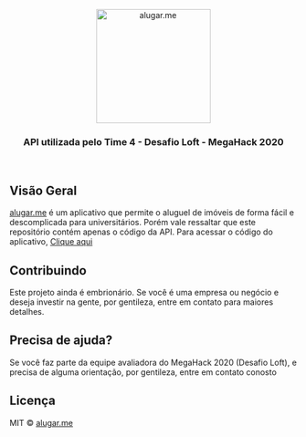 <p align="center">
  <img src="http://alugar.me/img/Full.png" width="200" alt="alugar.me" />
</p>

<h3 align="center">
  API utilizada pelo Time 4 - Desafio Loft - MegaHack 2020
</h3>

<br>

## Visão Geral

<a href="http://alugar.me/" target="_blank">alugar.me</a> é um aplicativo que permite o aluguel de imóveis de forma fácil e descomplicada para universitários. Porém vale ressaltar que este repositório
contém apenas o código da API. Para acessar o código do aplicativo, <a href="http://alugar.me/">Clique aqui</a>

## Contribuindo

Este projeto ainda é embrionário. Se você é uma empresa ou negócio e deseja investir na gente, por gentileza, entre em contato para maiores detalhes.

## Precisa de ajuda?

Se você faz parte da equipe avaliadora do MegaHack 2020 (Desafio Loft), e precisa de alguma orientação, por gentileza, entre em contato conosto

## Licença

MIT © [alugar.me](http://alugar.me)